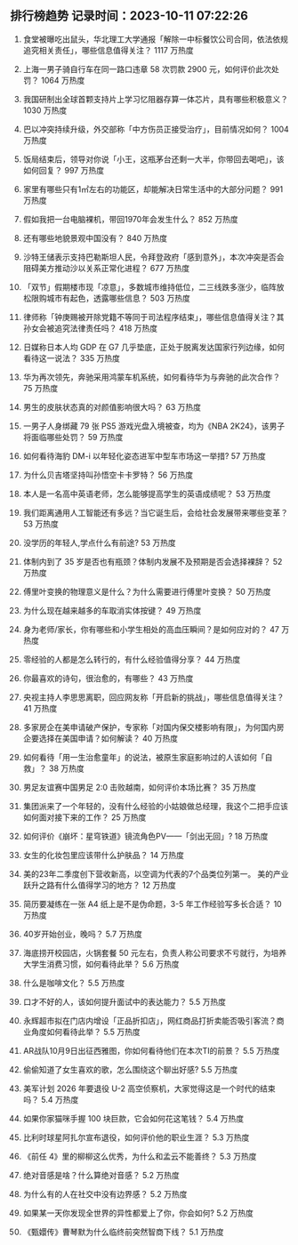 
## 排行榜趋势 记录时间：2023-10-11 07:22:26
  
  1. 食堂被曝吃出鼠头，华北理工大学通报「解除一中标餐饮公司合同，依法依规追究相关责任」，哪些信息值得关注？ 1117 万热度
    
  2. 上海一男子骑自行车在同一路口违章 58 次罚款 2900 元，如何评价此次处罚？ 1064 万热度
    
  3. 我国研制出全球首颗支持片上学习忆阻器存算一体芯片，具有哪些积极意义？ 1030 万热度
    
  4. 巴以冲突持续升级，外交部称「中方伤员正接受治疗」，目前情况如何？ 1004 万热度
    
  5. 饭局结束后，领导对你说「小王，这瓶茅台还剩一大半，你带回去喝吧」，该如何回复？ 997 万热度
    
  6. 家里有哪些只有1㎡左右的功能区，却能解决日常生活中的大部分问题？ 991 万热度
    
  7. 假如我把一台电脑裸机，带回1970年会发生什么？ 852 万热度
    
  8. 还有哪些地貌景观中国没有？ 840 万热度
    
  9. 沙特王储表示支持巴勒斯坦人民，令拜登政府「感到意外」，本次冲突是否会阻碍美方推动沙以关系正常化进程？ 677 万热度
    
  10. 「双节」假期楼市现「凉意」，多数城市维持低位，二三线跌多涨少，临阵放松限购城市有起色，透露哪些信息？ 503 万热度
    
  11. 律师称「钟庚赐被开除党籍不等同于司法程序结束」，哪些信息值得关注？其孙女会被追究法律责任吗？ 418 万热度
    
  12. 日媒称日本人均 GDP 在 G7 几乎垫底，正处于脱离发达国家行列边缘，如何看待这一说法？ 335 万热度
    
  13. 华为再次领先，奔驰采用鸿蒙车机系统，如何看待华为与奔驰的此次合作？ 75 万热度
    
  14. 男生的皮肤状态真的对颜值影响很大吗？ 63 万热度
    
  15. 一男子人身绑藏 79 张 PS5 游戏光盘入境被查，均为《NBA 2K24》，该男子将面临哪些处罚？ 59 万热度
    
  16. 如何看待海豹 DM-i 以年轻化姿态进军中型车市场这一举措? 57 万热度
    
  17. 为什么贝吉塔坚持叫孙悟空卡卡罗特？ 56 万热度
    
  18. 本人是一名高中英语老师，怎么能够提高学生的英语成绩呢？ 53 万热度
    
  19. 我们距离通用人工智能还有多远？当它诞生后，会给社会发展带来哪些变革？ 53 万热度
    
  20. 没学历的年轻人,学点什么有前途? 53 万热度
    
  21. 体制内到了 35 岁是否也有瓶颈？体制内发展不及预期是否会选择裸辞？ 52 万热度
    
  22. 傅里叶变换的物理意义是什么？为什么需要进行傅里叶变换？ 50 万热度
    
  23. 为什么现在越来越多的车取消实体按键？ 49 万热度
    
  24. 身为老师/家长，你有哪些和小学生相处的高血压瞬间？是如何应对的？ 47 万热度
    
  25. 零经验的人都是怎么转行的，有什么经验值得分享？ 44 万热度
    
  26. 你最喜欢的诗句，很治愈的，有哪些？ 43 万热度
    
  27. 央视主持人李思思离职，回应网友称「开启新的挑战」，哪些信息值得关注？ 41 万热度
    
  28. 多家房企在美申请破产保护，专家称「对国内保交楼影响有限」，为何国内房企要选择在美国申请？如何解读？ 40 万热度
    
  29. 如何看待「用一生治愈童年」的说法，被原生家庭影响过的人该如何「自救」？ 38 万热度
    
  30. 男足友谊赛中国男足 2:0 击败越南，如何评价本场比赛？ 35 万热度
    
  31. 集团派来了一个年轻的，没有什么经验的小姑娘做总经理，我这个二把手应该如何面对接下来的工作？ 25 万热度
    
  32. 如何评价《崩坏：星穹铁道》镜流角色PV——「剑出无回」? 18 万热度
    
  33. 女生的化妆包里应该带什么护肤品？ 14 万热度
    
  34. 美的23年二季度创下营收新高，以空调为代表的7个品类位列第一。 美的产业跃升之路有什么值得学习的地方？ 12 万热度
    
  35. 简历要凝练在一张 A4 纸上是不是伪命题，3-5 年工作经验写多长合适？ 10 万热度
    
  36. 40岁开始创业，晚吗？ 5.7 万热度
    
  37. 海底捞开校园店，火锅套餐 50 元左右，负责人称公司要求不亏就行，为培养大学生消费习惯，如何看待此举？ 5.6 万热度
    
  38. 什么是咖啡文化？ 5.5 万热度
    
  39. 口才不好的人，该如何提升面试中的表达能力？ 5.5 万热度
    
  40. 永辉超市拟在门店内增设「正品折扣店」，网红商品打折卖能否吸引客流？商业角度如何看待此举？ 5.5 万热度
    
  41. AR战队10月9日出征西雅图，你如何看待他们在本次TI的前景？ 5.5 万热度
    
  42. 偷偷知道了女生喜欢的歌，怎么围绕这个聊出好感? 5.5 万热度
    
  43. 美军计划 2026 年要退役 U-2 高空侦察机，大家觉得这是一个时代的结束吗？ 5.4 万热度
    
  44. 如果你家猫咪手握 100 块巨款，它会如何花这笔钱？ 5.4 万热度
    
  45. 比利时球星阿扎尔宣布退役，如何评价他的职业生涯？ 5.3 万热度
    
  46. 《前任 4》里的柳柳这么优秀，为什么和孟云不能善终？ 5.3 万热度
    
  47. 绝对音感是啥？什么算绝对音感？ 5.2 万热度
    
  48. 为什么有的人在社交中没有边界感？ 5.2 万热度
    
  49. 如果某一天你发现全世界的异性都爱上了你，你会如何? 5.2 万热度
    
  50. 《甄嬛传》曹琴默为什么临终前突然智商下线？ 5.1 万热度
    